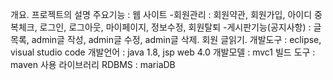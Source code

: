 개요.
프로젝트의 설명
주요기능 : 웹 사이트
-회원관리 : 회원약관, 회원가입, 아이디 중복체크, 로그인, 로그아웃, 마이페이지, 정보수정, 회원탈퇴
-게시판기능(공지사항) : 글 목록, admin글 작성, admin글 수정, admin글 삭제. 회원 글읽기.
개발도구 : eclipse, visual studio code
개발언어 : java 1.8, jsp web 4.0
개발모델 : mvc1
빌드 도구 : maven
사용 라이브러리
RDBMS : mariaDB